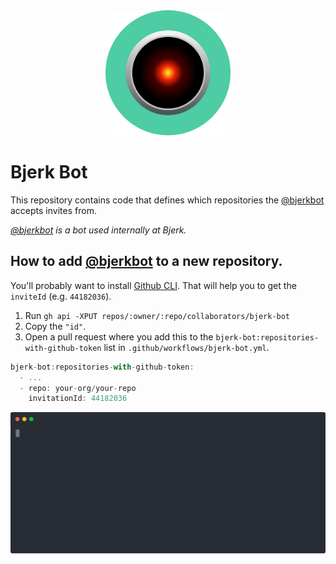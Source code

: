 <div style="text-align: center">
  <img src=".github/header.svg" width="200px">
</div>

# Bjerk Bot

This repository contains code that defines which repositories the
[@bjerkbot][bjerkbot] accepts invites from.

_[@bjerkbot][bjerkbot] is a bot used internally at Bjerk._

## How to add [@bjerkbot][bjerkbot] to a new repository.

You'll probably want to install [Github CLI][github-cli]. That will help you to
get the `inviteId` (e.g. `44182036`).

1. Run `gh api -XPUT repos/:owner/:repo/collaborators/bjerk-bot`
2. Copy the `"id"`.
3. Open a pull request where you add this to the
   `bjerk-bot:repositories-with-github-token` list in
   `.github/workflows/bjerk-bot.yml`.

```typescript
bjerk-bot:repositories-with-github-token:
  - ...
  - repo: your-org/your-repo
    invitationId: 44182036
```

<img width="600" src="https://raw.githubusercontent.com/bjerkio/bot/main/.github/demo.svg" />

[bjerkbot]: https://github.com/bjerk-bot
[github-cli]: https://cli.github.com/
